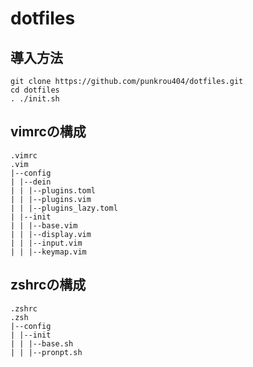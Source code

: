 # dotfiles

## 導入方法
```
git clone https://github.com/punkrou404/dotfiles.git
cd dotfiles
. ./init.sh
```

## vimrcの構成

```
.vimrc
.vim
|--config
| |--dein
| | |--plugins.toml
| | |--plugins.vim
| | |--plugins_lazy.toml
| |--init
| | |--base.vim
| | |--display.vim
| | |--input.vim
| | |--keymap.vim
```

## zshrcの構成

```
.zshrc
.zsh
|--config
| |--init
| | |--base.sh
| | |--pronpt.sh

```
